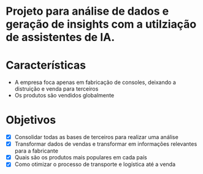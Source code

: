 # Projeto para análise de dados e geração de insights com a utilziação de assistentes de IA.


# Características
- A empresa foca apenas em fabricação de consoles, deixando a distruição e venda para terceiros
- Os produtos são vendidos globalmente

# Objetivos

- [x] Consolidar todas as bases de terceiros para realizar uma análise
- [x] Transformar dados de vendas e transformar em informações relevantes para a fabricante
- [X] Quais são os produtos mais populares em cada país
- [x] Como otimizar o processo de transporte e logística até a venda
